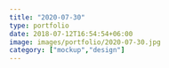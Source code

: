 ```yaml
---
title: "2020-07-30"
type: portfolio
date: 2018-07-12T16:54:54+06:00
image: images/portfolio/2020-07-30.jpg
category: ["mockup","design"]
---
```


